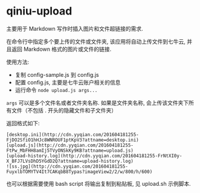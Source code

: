 # qiniu-upload

主要用于 Markdown 写作时插入图片和文件超链接的需求.

在命令行中指定多个要上传的文件或文件夹, 该应用将自动上传文件到七牛云, 并且返回 Markdown 格式的图片或文件的链接.

使用方法:

- 复制 config-sample.js 到 config.js
- 配置 config.js, 主要是七牛云账户相关的信息
- 运行命令 `node upload.js args...`

`args` 可以是多个文件名或者文件夹名称. 如果是文件夹名称, 会上传该文件夹下所有文件（不包括 . 开头的隐藏文件和子文件夹）

返回格式如下:

```
[desktop.ini](http://cdn.yyqian.com/201604181255-FjDO2SfiO1hHJc8WNROUF1ptKpV3?attname=desktop.ini)
[upload.js](http://cdn.yyqian.com/201604181255-FtPw_MbFHH8amIj5TVyONSkKy9KB?attname=upload.js)
[upload-history.log](http://cdn.yyqian.com/201604181255-FrNtXI0y-X_BFJ7LVsDhD5YGdD2Q?attname=upload-history.log)
![ss.jpg](http://cdn.yyqian.com/201604181255-FuyxlbTOMYTV4It7CAKqbB8Typas?imageView2/2/w/800/h/600)
```

也可以根据需要使用 bash script 将输出复制到粘贴板, 见 upload.sh 示例脚本.